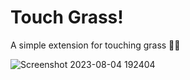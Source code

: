 # Touch Grass!
A simple extension for touching grass 🌿🤚

![Screenshot 2023-08-04 192404](https://github.com/PrintN/Touch-Grass/assets/127101769/e25d39ed-3029-48a6-82b8-aa45ae7ab440)
